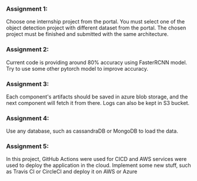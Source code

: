 ### Assignment 1:

Choose one internship project from the portal. You must select one of the object detection project with different dataset from the portal. The chosen project must be finished and submitted with the same architecture.

### Assignment 2:
Current code is providing around 80% accuracy using FasterRCNN model. Try to use some other pytorch model to improve accuracy. 

### Assignment 3:

Each component's artifacts should be saved in azure blob storage, and the next component will fetch it from there. Logs can also be kept in S3 bucket.

### Assignment 4:

Use any database, such as cassandraDB or MongoDB to load the data.

### Assignment 5:

In this project, GitHub Actions were used for CICD and AWS services were used to deploy the application in the cloud. Implement some new stuff, such as Travis CI or CircleCI and deploy it on AWS or Azure